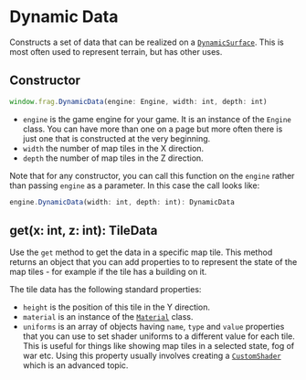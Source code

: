 # Dynamic Data

Constructs a set of data that can be realized on a [`DynamicSurface`](dynamic-surface.md). This
is most often used to represent terrain, but has other uses.

## Constructor
```javascript
window.frag.DynamicData(engine: Engine, width: int, depth: int)
```

* `engine` is the game engine for your game. It is an instance of the `Engine` class. You can 
  have more than one on a page but more often there is just one that is constructed at the 
  very beginning.
* `width` the number of map tiles in the X direction.
* `depth` the number of map tiles in the Z direction.

Note that for any constructor, you can call this function on the `engine` rather than passing
`engine` as a parameter. In this case the call looks like:

```javascript
engine.DynamicData(width: int, depth: int): DynamicData
```

## get(x: int, z: int): TileData
Use the `get` method to get the data in a specific map tile. This method returns an object
that you can add properties to to represent the state of the map tiles - for example if the
tile has a building on it.

The tile data has the following standard properties:
* `height` is the position of this tile in the Y direction.
* `material` is an instance of the [`Material`](material.md) class.
* `uniforms` is an array of objects having `name`, `type` and `value` properties that you
  can use to set shader uniforms to a different value for each tile. This is useful for
  things like showing map tiles in a selected state, fog of war etc. Using this property
  usually involves creating a [`CustomShader`](custom-shader.md) which is an advanced topic.